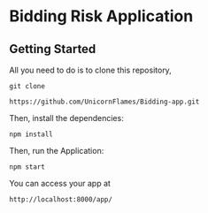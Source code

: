 # Bidding Risk Application

## Getting Started

All you need to do is to clone this repository,


```
git clone 

https://github.com/UnicornFlames/Bidding-app.git

```

Then, install the dependencies:

```
npm install
```

Then, run the Application:

```
npm start
```

You can access your app at 

```
http://localhost:8000/app/
```